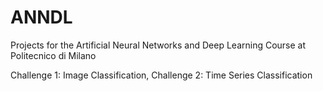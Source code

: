 # ANNDL
Projects for the Artificial Neural Networks and Deep Learning Course at Politecnico di Milano

Challenge 1: Image Classification,
Challenge 2: Time Series Classification
